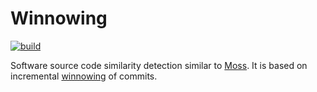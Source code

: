 Winnowing
=========
[![build](https://github.com/schuermannator/winnow/workflows/build/badge.svg?branch=master)](https://github.com/schuermannator/winnow/actions)

Software source code similarity detection similar to [Moss][moss]. It is based
on incremental [winnowing][winnowing] of commits.

[moss]: https://theory.stanford.edu/~aiken/moss/
[winnowing]: https://theory.stanford.edu/~aiken/publications/papers/sigmod03.pdf
